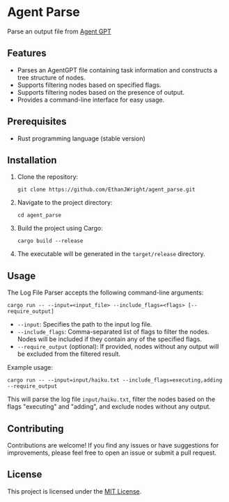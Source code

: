 # Agent Parse

Parse an output file from [Agent GPT](https://agentgpt.reworkd.ai/)

## Features

- Parses an AgentGPT file containing task information and constructs a tree structure of nodes.
- Supports filtering nodes based on specified flags.
- Supports filtering nodes based on the presence of output.
- Provides a command-line interface for easy usage.

## Prerequisites

- Rust programming language (stable version)

## Installation

1. Clone the repository:

   ```shell
   git clone https://github.com/EthanJWright/agent_parse.git
   ```

2. Navigate to the project directory:

   ```shell
   cd agent_parse
   ```

3. Build the project using Cargo:

   ```shell
   cargo build --release
   ```

4. The executable will be generated in the `target/release` directory.

## Usage

The Log File Parser accepts the following command-line arguments:

```shell
cargo run -- --input=<input_file> --include_flags=<flags> [--require_output]
```

- `--input`: Specifies the path to the input log file.
- `--include_flags`: Comma-separated list of flags to filter the nodes. Nodes will be included if they contain any of the specified flags.
- `--require_output` (optional): If provided, nodes without any output will be excluded from the filtered result.

Example usage:

```shell
cargo run -- --input=input/haiku.txt --include_flags=executing,adding --require_output
```

This will parse the log file `input/haiku.txt`, filter the nodes based on the flags "executing" and "adding", and exclude nodes without any output.

## Contributing

Contributions are welcome! If you find any issues or have suggestions for improvements, please feel free to open an issue or submit a pull request.

## License

This project is licensed under the [MIT License](LICENSE).
